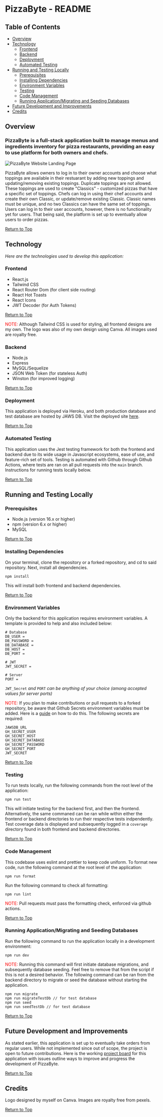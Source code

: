 # PizzaByte - README

## Table of Contents
- [Overview](#overview)
- [Technology](#technology)
  - [Frontend](#frontend)
  - [Backend](#backend)
  - [Deployment](#deployment)
  - [Automated Testing](#automated-testing)
- [Running and Testing Locally](#running-and-testing-locally)
  - [Prerequisites](#prerequisites)
  - [Installing Dependencies](#installing-dependencies)
  - [Environment Variables](#environment-variables)
  - [Testing](#testing)
  - [Code Management](#code-management)
  - [Running Application/Migrating and Seeding Databases](#running-applicationmigrating-and-seeding-databases)
- [Future Development and Improvements](#future-development-and-improvements)
- [Credits](#credits)

## Overview

### PizzaByte is a full-stack application built to manage menus and ingredients inventory for pizza restaurants, providing an easy to use platform for both owners and chefs.

![PizzaByte Website Landing Page](./read_me_assets/PizzaByteImage.png)

PizzaByte allows owners to log in to their owner accounts and choose what toppings are available in their restuarant by adding new toppings and updating/removing existing toppings. Duplicate toppings are not allowed. These toppings are used to create "Classics" - customized pizzas that have a specific set of toppings. Chefs can log in using their chef accounts and create their own Classic, or update/remove existing Classic. Classic names must be unique, and no two Classics can have the same set of toppings. Users can log in to their user accounts, however, there is no functionality yet for users. That being said, the platform is set up to eventually allow users to order pizzas.

[Return to Top](#table-of-contents)


## Technology

_Here are the technologies used to develop this application:_

### Frontend

- React.js
- Tailwind CSS
- React Router Dom (for client side routing)
- React Hot Toasts
- React Icons
- JWT Decoder (for Auth Tokens)

[Return to Top](#table-of-contents)

<span style="color: red;">NOTE:</span> Although Tailwind CSS is used for styling, all frontend designs are my own. The logo was also of my own design using Canva. All images used are royalty free.

### Backend

- Node.js
- Express
- MySQL/Sequelize
- JSON Web Token (for stateless Auth)
- Winston (for improved logging)

[Return to Top](#table-of-contents)

### Deployment

This application is deployed via Heroku, and both production database and test database are hosted by JAWS DB.
Visit the deployed site <a href="https://toacins-pizza-byte-855681cbecff.herokuapp.com/" target="_blank">here</a>.

[Return to Top](#table-of-contents)

### Automated Testing

This application uses the Jest testing framework for both the frontend and backend due to its wide usage in Javascript ecosystems, ease of use, and feature-rich set of tools. Testing is automated with Github through Github Actions, where tests are ran on all pull requests into the `main` branch. Instructions for running tests locally below.

[Return to Top](#table-of-contents)

## Running and Testing Locally

### Prerequisites

- Node.js (version 16.x or higher)
- npm (version 6.x or higher)
- MySQL

[Return to Top](#table-of-contents)

### Installing Dependencies

On your terminal, clone the repository or a forked repository, and cd to said repository. Next, install all dependencies.

```
npm install
```

This will install both frontend and backend dependencies.

[Return to Top](#table-of-contents)

### Environment Variables

Only the backend for this application requires environment variables. A template is provided to help and also included below:

```
# Database
DB_USER =
DB_PASSWORD =
DB_DATABASE =
DB_HOST =
DB_PORT =

# JWT
JWT_SECRET =

# Server
PORT =
```

`JWT_Secret` _and_ `PORT` _can be anything of your choice (among accepted values for server ports)_

<span style="color: red;">NOTE:</span> If you plan to make contributions or pull requests to a forked repository, be aware that Github Secrets environment variables must be added. Here is a <a href="https://docs.github.com/en/actions/security-for-github-actions/security-guides/using-secrets-in-github-actions" target="_blank">guide</a> on how to do this. The following secrets are required:

```
JAWSDB_URL
GH_SECRET_USER
GH_SECRET_HOST
GH_SECRET_DATABASE
GH_SECRET_PASSWORD
GH_SECRET_PORT
JWT_SECRET
```

[Return to Top](#table-of-contents)

### Testing

To run tests locally, run the following commands from the root level of the application:

```
npm run test
```

This will initiate testing for the backend first, and then the frontend. Alternatively, the same commaned can be ran while within either the frontend or backend directories to run their respective tests indpendently. Test coverage data is displayed and subsequently logged in a `coverage` directory found in both frontend and backend directories.

[Return to Top](#table-of-contents)

### Code Management

This codebase uses eslint and prettier to keep code uniform. To format new code, run the following command at the root level of the application:

```
npm run format
```

Run the following command to check all formatting:
```
npm run lint
```

<span style="color: red;">NOTE:</span> Pull requests must pass the formatting check, enforced via github actions.

[Return to Top](#table-of-contents)

### Running Application/Migrating and Seeding Databases

Run the following command to run the application locally in a development environment:

```
npm run dev
```

<span style="color: red;">NOTE:</span>  Running this command will first initiate database migrations, and subsequently database seeding. Feel free to remove that from the script if this is not a desired behavior. The following command can be ran from the backend directory to migrate or seed the database without starting the application. 

```
npm run migrate
npm run migrateTestDb // for test database
npm run seed
npm run seedTestDb // for test database
```

[Return to Top](#table-of-contents)

## Future Development and Improvements

As stated earlier, this application is set up to eventually take orders from regular users. While not implemented since out of scope, the project is open to future contributions. Here is the working <a href="https://github.com/users/Toacin/projects/2" target="_blank">project board</a> for this application with issues outline ways to improve and progress the development of PizzaByte.

[Return to Top](#table-of-contents)

## Credits

Logo designed by myself on Canva.
Images are royalty free from pexels.

[Return to Top](#table-of-contents)